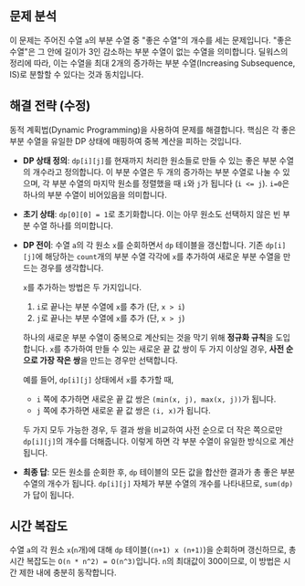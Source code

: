 ## 문제 분석

이 문제는 주어진 수열 `a`의 부분 수열 중 "좋은 수열"의 개수를 세는 문제입니다. "좋은 수열"은 그 안에 길이가 3인 감소하는 부분 수열이 없는 수열을 의미합니다. 딜워스의 정리에 따라, 이는 수열을 최대 2개의 증가하는 부분 수열(Increasing Subsequence, IS)로 분할할 수 있다는 것과 동치입니다.

## 해결 전략 (수정)

동적 계획법(Dynamic Programming)을 사용하여 문제를 해결합니다. 핵심은 각 좋은 부분 수열을 유일한 DP 상태에 매핑하여 중복 계산을 피하는 것입니다.

- **DP 상태 정의**: `dp[i][j]`를 현재까지 처리한 원소들로 만들 수 있는 좋은 부분 수열의 개수라고 정의합니다. 이 부분 수열은 두 개의 증가하는 부분 수열로 나눌 수 있으며, 각 부분 수열의 마지막 원소를 정렬했을 때 `i`와 `j`가 됩니다 (`i <= j`). `i=0`은 하나의 부분 수열이 비어있음을 의미합니다.

- **초기 상태**: `dp[0][0] = 1`로 초기화합니다. 이는 아무 원소도 선택하지 않은 빈 부분 수열 하나를 의미합니다.

- **DP 전이**: 수열 `a`의 각 원소 `x`를 순회하면서 `dp` 테이블을 갱신합니다. 기존 `dp[i][j]`에 해당하는 `count`개의 부분 수열 각각에 `x`를 추가하여 새로운 부분 수열을 만드는 경우를 생각합니다.

    `x`를 추가하는 방법은 두 가지입니다.
    1. `i`로 끝나는 부분 수열에 `x`를 추가 (단, `x > i`)
    2. `j`로 끝나는 부분 수열에 `x`를 추가 (단, `x > j`)

    하나의 새로운 부분 수열이 중복으로 계산되는 것을 막기 위해 **정규화 규칙**을 도입합니다. `x`를 추가하여 만들 수 있는 새로운 끝 값 쌍이 두 가지 이상일 경우, **사전 순으로 가장 작은 쌍**을 만드는 경우만 선택합니다.

    예를 들어, `dp[i][j]` 상태에서 `x`를 추가할 때,
    - `i` 쪽에 추가하면 새로운 끝 값 쌍은 `(min(x, j), max(x, j))`가 됩니다.
    - `j` 쪽에 추가하면 새로운 끝 값 쌍은 `(i, x)`가 됩니다.

    두 가지 모두 가능한 경우, 두 결과 쌍을 비교하여 사전 순으로 더 작은 쪽으로만 `dp[i][j]`의 개수를 더해줍니다. 이렇게 하면 각 부분 수열이 유일한 방식으로 계산됩니다.

- **최종 답**: 모든 원소를 순회한 후, `dp` 테이블의 모든 값을 합산한 결과가 총 좋은 부분 수열의 개수가 됩니다. `dp[i][j]` 자체가 부분 수열의 개수를 나타내므로, `sum(dp)`가 답이 됩니다.

## 시간 복잡도

수열 `a`의 각 원소 `x`(`n`개)에 대해 `dp` 테이블(`(n+1) x (n+1)`)을 순회하며 갱신하므로, 총 시간 복잡도는 `O(n * n^2) = O(n^3)`입니다. `n`의 최대값이 300이므로, 이 방법은 시간 제한 내에 충분히 동작합니다.
